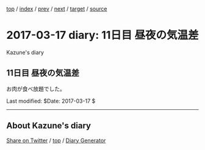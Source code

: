 [top](../index.html) 
 / [index](index.html) 
 / [prev](ig170316.html) 
 / [next](ig170318.html) 
 / [target](https://kazune.github.io/diary/2017/ig170317.html) 
 / [source](https://github.com/kazune/diary/blob/master/2017/ig170317.src.md) 

2017-03-17 diary: 11日目 昼夜の気温差
=====================================================================================================
Kazune's diary

## 11日目 昼夜の気温差

お肉が食べ放題でした。

Last modified: $Date: 2017-03-17 $


----------------------------------------------------------------------------------------------------

## About Kazune's diary

[Share on Twitter](https://twitter.com/intent/tweet?hashtags=igapyon%2Cdiary%2C%E3%81%84%E3%81%8C%E3%81%B4%E3%82%87%E3%82%93&text=11%E6%97%A5%E7%9B%AE+%E6%98%BC%E5%A4%9C%E3%81%AE%E6%B0%97%E6%B8%A9%E5%B7%AE&url=https%3A%2F%2Fkazune.github.io%2Fdiary%2F2017%2Fig170317.html) / [top](../index.html) / [Diary Generator](https://github.com/igapyon/igapyonv3)

